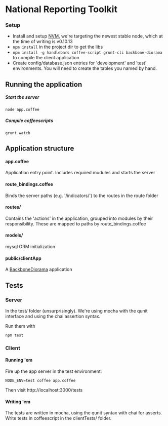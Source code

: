 # National Reporting Toolkit

### Setup

- Install and setup [NVM](https://github.com/creationix/nvm), we're targeting
  the newest stable node, which at the time of writing is v0.10.13
- `npm install` in the project dir to get the libs
- `npm install -g handlebars coffee-script grunt-cli backbone-diorama` to compile the
  client application
- Create config/database.json entries for 'development' and 'test'
  environments. You will need to create the tables you named by hand.

## Running the application

##### Start the server

`node app.coffee`

##### Compile coffeescripts

`grunt watch`

## Application structure

#### app.coffee
Application entry point. Includes required modules and starts the server

#### route_bindings.coffee
Binds the server paths (e.g. '/indicators/') to the routes in the route folder

#### routes/
Contains the 'actions' in the application, grouped into modules by their 
responsibility. These are mapped to paths by route_bindings.coffee

#### models/
mysql ORM initialization

#### public/clientApp
A [BackboneDiorama](https://github.com/th3james/BackboneDiorama/) application

## Tests

### Server
In the test/ folder (unsurprisingly). We're using mocha with the qunit
interface and using the chai assertion syntax.

Run them with 

`npm test`

### Client
#### Running 'em
Fire up the app server in the test environment:

`NODE_ENV=test coffee app.coffee`

Then visit http://localhost:3000/tests

#### Writing 'em
The tests are written in mocha, using the qunit syntax with chai for asserts. Write tests in coffeescript in the clientTests/ folder.
